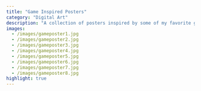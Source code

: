 ```yaml
---
title: "Game Inspired Posters"
category: "Digital Art"
description: "A collection of posters inspired by some of my favorite games."
images:
  - /images/gameposter1.jpg
  - /images/gameposter2.jpg
  - /images/gameposter3.jpg
  - /images/gameposter4.jpg
  - /images/gameposter5.jpg
  - /images/gameposter6.jpg
  - /images/gameposter7.jpg
  - /images/gameposter8.jpg
highlight: true
---
```

